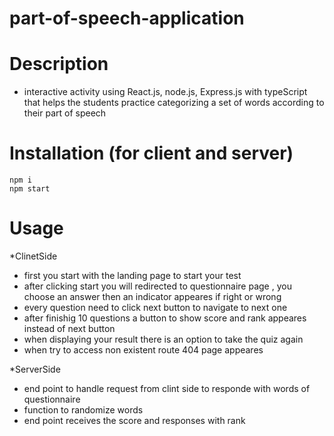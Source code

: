 # part-of-speech-application

# Description
 - interactive activity using React.js, node.js, Express.js with typeScript that helps the students practice categorizing a set of words according to their part of speech
 
 # Installation (for client and server)
 ```node
 npm i
 npm start
 ```

# Usage
*ClinetSide
 - first you start with the landing page to start your test
 - after clicking start you will redirected to questionnaire page , you choose an answer then an indicator appeares if right or wrong
 - every question need to click next button to navigate to next one 
 - after finishig 10 questions a button to show score and rank appeares instead of next button
 - when displaying your result there is an option to take the quiz again
 - when try to access non existent route 404 page appeares
 
*ServerSide
  - end point to handle request from clint side to responde with words of questionnaire
  - function to randomize words
  - end point receives the score and responses with rank
